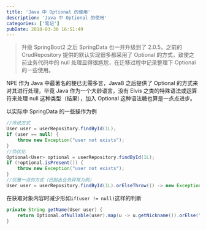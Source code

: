 ```yaml
---
title: 'Java 中 Optional 的使用'
description: 'Java 中 Optional 的使用'
categories: ['笔记']
pubDate: 2018-03-30 16:51:49
---
```


> 升级 SpringBoot2 之后 SpringData 也一并升级到了 2.0.5，之前的 CrudRepository 提供的默认实现很多都采用了 Optional 的方式，致使之前业务代码中的 null 处理显得很尴尬，在迁移过程中记录整理下 Optional 的一些使用。

NPE 作为 Java 中最著名的梗已无需多言，Java8 之后提供了 Optional 的方式来对其进行处理，毕竟 Java 作为一个大龄语言，没有 Elvis 之类的特殊语法或运算符来处理 null 这种类型（结果），加入 Optional 这种语法糖也算是一点点进步。

以实际中 SpringData 的一些操作为例

```java
//传统方式
User user = userRepository.findById(1L);
if (user == null) {
    throw new Exception("user not exists");
}
//伪优化
Optional<User> optional = userRepository.findById(1L);
if (!optional.isPresent()) {
    throw new Exception("user not exists");
}
//优雅一点的方式（已抛出业务异常为例）
User user = userRepository.findById(1L).orElseThrow(() -> new Exception("User not exists"));
```

在获取对象内容时减少形如`if(user != null)`这样的判断

```java
private String getName(User user) {
    return Optional.ofNullable(user).map(u -> u.getNickname()).orElse("默认昵称");
}
```
